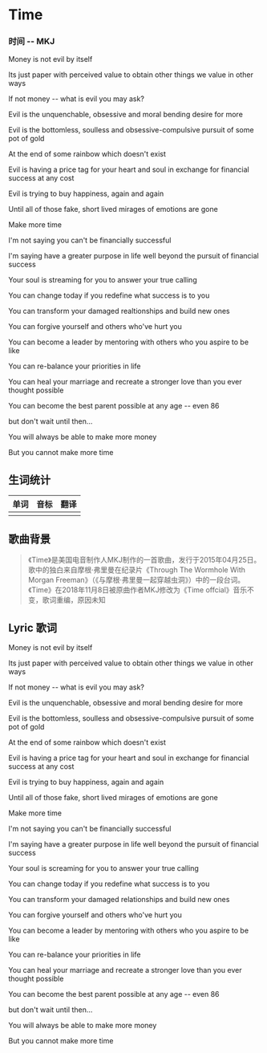 # Time
### 时间 -- MKJ
Money is not evil by itself

Its just paper with perceived value to obtain other things we value in other ways

If not money -- what is evil you may ask?

Evil is the unquenchable, obsessive and moral bending desire for more

Evil is the bottomless, soulless and obsessive-compulsive pursuit of some pot of gold

At the end of some rainbow which doesn't exist

Evil is having a price tag for your heart and soul in exchange for financial success at any cost

Evil is trying to buy happiness, again and again

Until all of those fake, short lived mirages of emotions are gone

Make more time

I'm not saying you can't be financially successful

I'm saying have a greater purpose in life well beyond the pursuit of financial success

Your soul is streaming for you to answer your true calling

You can change today if you redefine what success is to you

You can transform your damaged realtionships and build new ones

You can forgive yourself and others who've hurt you

You can become a leader by mentoring with others who you aspire to be like

You can re-balance your priorities in life

You can heal your marriage and recreate a stronger love than you ever thought possible

You can become the best parent possible at any age -- even 86

but don't wait until then...

You will always be able to make more money

But you cannot make more time

## 生词统计
| 单词 | 音标 | 翻译 |
|-|-|-|
|  |  |  |

## 歌曲背景
>《Time》是美国电音制作人MKJ制作的一首歌曲，发行于2015年04月25日。  
歌中的独白来自摩根·弗里曼在纪录片《Through The Wormhole With Morgan Freeman》（《与摩根·弗里曼一起穿越虫洞》）中的一段台词。  
《Time》在2018年11月8日被原曲作者MKJ修改为《Time offcial》音乐不变，歌词重编，原因未知

## Lyric 歌词
Money is not evil by itself

Its just paper with perceived value to obtain other things we value in other ways

If not money -- what is evil you may ask?

Evil is the unquenchable, obsessive and moral bending desire for more

Evil is the bottomless, soulless and obsessive-compulsive pursuit of some pot of gold

At the end of some rainbow which doesn't exist

Evil is having a price tag for your heart and soul in exchange for financial success at any cost

Evil is trying to buy happiness, again and again

Until all of those fake, short lived mirages of emotions are gone

Make more time

I'm not saying you can't be financially successful

I'm saying have a greater purpose in life well beyond the pursuit of financial success

Your soul is screaming for you to answer your true calling

You can change today if you redefine what success is to you

You can transform your damaged relationships and build new ones

You can forgive yourself and others who've hurt you

You can become a leader by mentoring with others who you aspire to be like

You can re-balance your priorities in life

You can heal your marriage and recreate a stronger love than you ever thought possible

You can become the best parent possible at any age -- even 86

but don't wait until then...

You will always be able to make more money

But you cannot make more time

<src-rtyAudio :src="'https://rtyxmd.gitee.io/rtyresourcesmusic/MKJ/Time.mp3'"></src-rtyAudio>